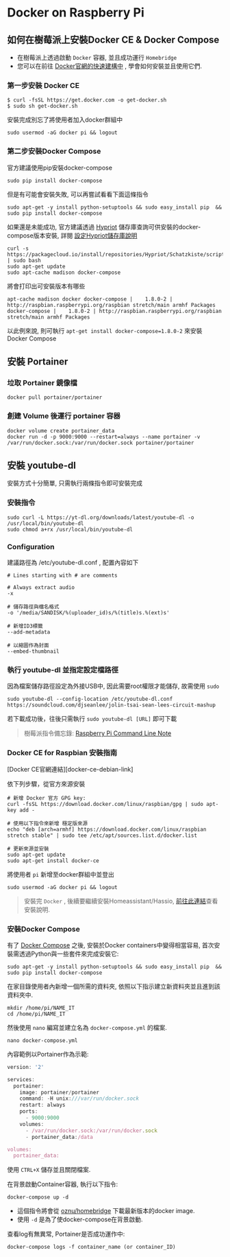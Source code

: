 ---
---
# Docker on Raspberry Pi

## 如何在樹莓派上安裝Docker CE & Docker Compose

- 在樹莓派上透過啟動 `Docker` 容器, 並且成功運行 `Homebridge`
- 您可以在前往 [Docker官網的快速建構中][docker-ce-rasbian-link] , 學會如何安裝並且使用它們.

### 第一步安裝 Docker CE

```
$ curl -fsSL https://get.docker.com -o get-docker.sh
$ sudo sh get-docker.sh
```

安裝完成別忘了將使用者加入docker群組中

```
sudo usermod -aG docker pi && logout
```

### 第二步安裝Docker Compose

官方建議使用pip安裝docker-compose

```
sudo pip install docker-compose
```

但是有可能會安裝失敗, 可以再嘗試看看下面這條指令

```
sudo apt-get -y install python-setuptools && sudo easy_install pip  && sudo pip install docker-compose
```

如果還是未能成功, 官方建議透過 [Hypriot][hypriot-link] 儲存庫查詢可供安裝的docker-compose版本安裝, 詳閱 [設定Hypriot儲存庫說明][hypriot-instructions-link]

```
curl -s https://packagecloud.io/install/repositories/Hypriot/Schatzkiste/script.deb.sh | sudo bash
sudo apt-get update
sudo apt-cache madison docker-compose
```

將會打印出可安裝版本有哪些

```
apt-cache madison docker docker-compose |    1.8.0-2 | http://raspbian.raspberrypi.org/raspbian stretch/main armhf Packages docker-compose |    1.8.0-2 | http://raspbian.raspberrypi.org/raspbian stretch/main armhf Packages
```

以此例來說, 則可執行 ```apt-get install docker-compose=1.8.0-2``` 來安裝 Docker Compose

## 安裝 Portainer

### 垃取 Portainer 鏡像檔

```
docker pull portainer/portainer
```

### 創建 Volume 後運行 portainer 容器

```
docker volume create portainer_data
docker run -d -p 9000:9000 --restart=always --name portainer -v /var/run/docker.sock:/var/run/docker.sock portainer/portainer
```

## 安裝 youtube-dl

安裝方式十分簡單, 只需執行兩條指令即可安裝完成

### 安裝指令

```
sudo curl -L https://yt-dl.org/downloads/latest/youtube-dl -o /usr/local/bin/youtube-dl
sudo chmod a+rx /usr/local/bin/youtube-dl
```

### Configuration

建議路徑為 /etc/youtube-dl.conf , 配置內容如下

```
# Lines starting with # are comments

# Always extract audio
-x

# 儲存路徑與檔名格式
-o '/media/SANDISK/%(uploader_id)s/%(title)s.%(ext)s'

# 新增ID3標籤 
--add-metadata

# 以縮圖作為封面
--embed-thumbnail
```

### 執行 youtube-dl 並指定設定檔路徑

因為檔案儲存路徑設定為外接USB中, 因此需要root權限才能儲存, 故需使用 `sudo`

```
sudo youtube-dl --config-location /etc/youtube-dl.conf https://soundcloud.com/djseanlee/jolin-tsai-sean-lees-circuit-mashup
```

若下載成功後，往後只需執行 `sudo youtube-dl [URL]` 即可下載


> 樹莓派指令備忘錄: [Raspberry Pi Command Line Note][rpi-link]

### Docker CE for Raspbian 安裝指南

[Docker CE官網連結][docker-ce-debian-link]

依下列步驟，從官方來源安裝

```
# 新增 Docker 官方 GPG key:
curl -fsSL https://download.docker.com/linux/raspbian/gpg | sudo apt-key add -

# 使用以下指令來新增 穩定版來源
echo "deb [arch=armhf] https://download.docker.com/linux/raspbian stretch stable" | sudo tee /etc/apt/sources.list.d/docker.list

# 更新來源並安裝
sudo apt-get update
sudo apt-get install docker-ce
```

將使用者 `pi` 新增至docker群組中並登出

```
sudo usermod -aG docker pi && logout
```

> 安裝完 `Docker` , 後續要繼續安裝Homeassistant/Hassio, [前往此連結][install-hassio-link]查看安裝說明.

### 安裝Docker Compose

有了 [Docker Compose][docker-compose-link] 之後, 安裝於Docker containers中變得相當容易, 首次安裝需透過Python與一些套件來完成安裝它:

```
sudo apt-get -y install python-setuptools && sudo easy_install pip  && sudo pip install docker-compose
```

在家目錄使用者內新增一個所需的資料夾, 依照以下指示建立新資料夾並且進到該資料夾中.

```
mkdir /home/pi/NAME_IT
cd /home/pi/NAME_IT
```
然後使用 `nano` 編寫並建立名為 `docker-compose.yml` 的檔案.

```
nano docker-compose.yml
```

內容範例以Portainer作為示範:

```js
version: '2'

services:
  portainer:
    image: portainer/portainer
    command: -H unix:///var/run/docker.sock
    restart: always
    ports:
      - 9000:9000
    volumes:
      - /var/run/docker.sock:/var/run/docker.sock
      - portainer_data:/data

volumes:
  portainer_data:
```

使用 `CTRL+X` 儲存並且關閉檔案.

在背景啟動Container容器, 執行以下指令:

```
docker-compose up -d
```

- 這個指令將會從 [oznu/homebridge][docker-homebridge-link] 下載最新版本的docker image.
- 使用 `-d` 是為了使docker-compose在背景啟動.

查看log有無異常, Portainer是否成功運作中:

```
docker-compose logs -f container_name (or container_ID)
```

[rpi-link]: pages/rpi-cli.md
[docker-ce-rasbian-link]: https://docs.docker.com/install/linux/docker-ce/debian/#install-using-the-convenience-script
[docker-compose-link]: https://docs.docker.com/compose/
[docker-homebridge-link]: https://github.com/oznu/docker-homebridge
[docker-homebridge-wiki]: https://github.com/oznu/docker-homebridge/wiki/Homebridge-on-Raspberry-Pi
[install-hassio-link]: install_hassio.md
[hypriot-link]: https://hypriot.com/
[hypriot-instructions-link]: https://blog.hypriot.com/post/your-number-one-source-for-docker-on-arm/
